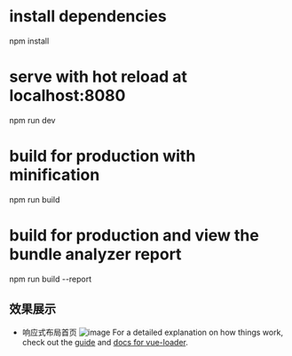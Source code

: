 
# install dependencies
npm install

# serve with hot reload at localhost:8080
npm run dev

# build for production with minification
npm run build

# build for production and view the bundle analyzer report
npm run build --report
## 效果展示
- 响应式布局首页
![image](https://github.com/husanfeng/vue-components-web/blob/master/user.JPG?raw=true)
For a detailed explanation on how things work, check out the [guide](http://vuejs-templates.github.io/webpack/) and [docs for vue-loader](http://vuejs.github.io/vue-loader).
